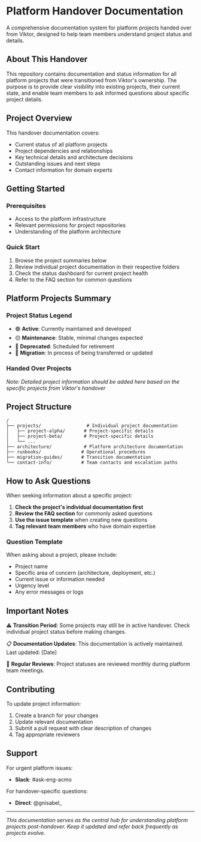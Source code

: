 # Platform Handover Documentation

A comprehensive documentation system for platform projects handed over from Viktor, designed to help team members understand project status and details.

## About This Handover

This repository contains documentation and status information for all platform projects that were transitioned from Viktor's ownership. The purpose is to provide clear visibility into existing projects, their current state, and enable team members to ask informed questions about specific project details.

## Project Overview

This handover documentation covers:
- Current status of all platform projects
- Project dependencies and relationships
- Key technical details and architecture decisions
- Outstanding issues and next steps
- Contact information for domain experts

## Getting Started

### Prerequisites
- Access to the platform infrastructure
- Relevant permissions for project repositories
- Understanding of the platform architecture

### Quick Start
1. Browse the project summaries below
2. Review individual project documentation in their respective folders
3. Check the status dashboard for current project health
4. Refer to the FAQ section for common questions

## Platform Projects Summary

### Project Status Legend
- 🟢 **Active**: Currently maintained and developed
- 🟡 **Maintenance**: Stable, minimal changes expected
- 🔴 **Deprecated**: Scheduled for retirement
- 🔵 **Migration**: In process of being transferred or updated

### Handed Over Projects

*Note: Detailed project information should be added here based on the specific projects from Viktor's handover*

## Project Structure
```
/
├── projects/                 # Individual project documentation
│   ├── project-alpha/       # Project-specific details
│   ├── project-beta/        # Project-specific details
│   └── ...
├── architecture/            # Platform architecture documentation
├── runbooks/               # Operational procedures
├── migration-guides/       # Transition documentation
└── contact-info/           # Team contacts and escalation paths
```

## How to Ask Questions

When seeking information about a specific project:

1. **Check the project's individual documentation first**
2. **Review the FAQ section** for commonly asked questions
3. **Use the issue template** when creating new questions
4. **Tag relevant team members** who have domain expertise

### Question Template
When asking about a project, please include:
- Project name
- Specific area of concern (architecture, deployment, etc.)
- Current issue or information needed
- Urgency level
- Any error messages or logs

## Important Notes

⚠️ **Transition Period**: Some projects may still be in active handover. Check individual project status before making changes.

📋 **Documentation Updates**: This documentation is actively maintained. Last updated: [Date]

🔄 **Regular Reviews**: Project statuses are reviewed monthly during platform team meetings.

## Contributing

To update project information:
1. Create a branch for your changes
2. Update relevant documentation
3. Submit a pull request with clear description of changes
4. Tag appropriate reviewers

## Support

For urgent platform issues:
- **Slack**: #ask-eng-acmo

For handover-specific questions:
- **Direct**: @gnisabel_

---

*This documentation serves as the central hub for understanding platform projects post-handover. Keep it updated and refer back frequently as projects evolve.*

